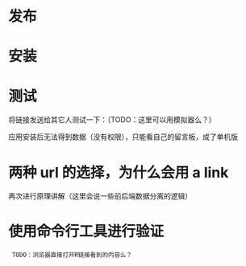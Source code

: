 # 发布

# 安装

# 测试

将链接发送给其它人测试一下：（TODO：这里可以用模拟器么？）

应用安装后无法得到数据（没有权限），只能看自己的留言板，成了单机版

# 两种 url 的选择，为什么会用 a link

再次进行原理讲解（这里会说一些前后端数据分离的逻辑）

# 使用命令行工具进行验证

     TODO：浏览器直接打开R链接看到的内容么？
